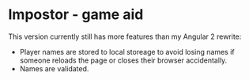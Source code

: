 # Impostor - game aid

This version currently still has more features than my Angular 2 rewrite:

* Player names are stored to local storeage to avoid losing names if someone reloads the page or closes their browser accidentally.
* Names are validated.


